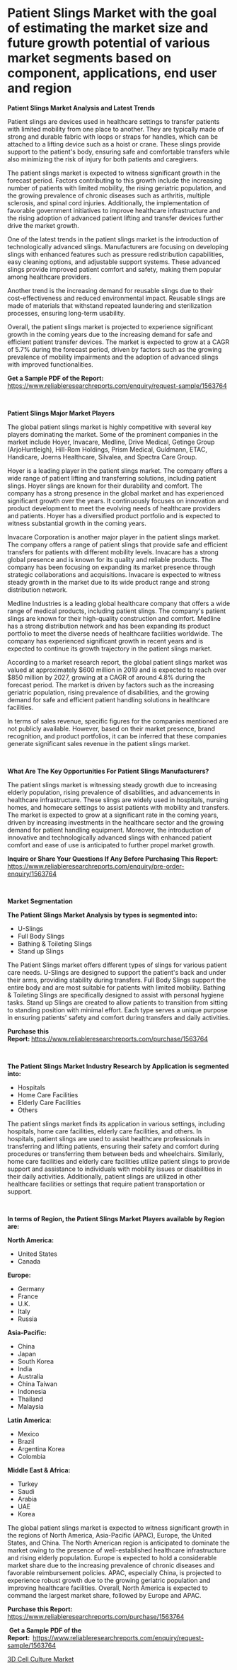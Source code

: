 <p><h1>Patient Slings Market with the goal of estimating the market size and future growth potential of various market segments based on component, applications, end user and region</h1></p><p><strong>Patient Slings Market Analysis and Latest Trends</strong></p>
<p><p>Patient slings are devices used in healthcare settings to transfer patients with limited mobility from one place to another. They are typically made of strong and durable fabric with loops or straps for handles, which can be attached to a lifting device such as a hoist or crane. These slings provide support to the patient's body, ensuring safe and comfortable transfers while also minimizing the risk of injury for both patients and caregivers.</p><p>The patient slings market is expected to witness significant growth in the forecast period. Factors contributing to this growth include the increasing number of patients with limited mobility, the rising geriatric population, and the growing prevalence of chronic diseases such as arthritis, multiple sclerosis, and spinal cord injuries. Additionally, the implementation of favorable government initiatives to improve healthcare infrastructure and the rising adoption of advanced patient lifting and transfer devices further drive the market growth.</p><p>One of the latest trends in the patient slings market is the introduction of technologically advanced slings. Manufacturers are focusing on developing slings with enhanced features such as pressure redistribution capabilities, easy cleaning options, and adjustable support systems. These advanced slings provide improved patient comfort and safety, making them popular among healthcare providers.</p><p>Another trend is the increasing demand for reusable slings due to their cost-effectiveness and reduced environmental impact. Reusable slings are made of materials that withstand repeated laundering and sterilization processes, ensuring long-term usability.</p><p>Overall, the patient slings market is projected to experience significant growth in the coming years due to the increasing demand for safe and efficient patient transfer devices. The market is expected to grow at a CAGR of 5.7% during the forecast period, driven by factors such as the growing prevalence of mobility impairments and the adoption of advanced slings with improved functionalities.</p></p>
<p><strong>Get a Sample PDF of the Report:&nbsp;</strong> <a href="https://www.reliableresearchreports.com/enquiry/request-sample/1563764">https://www.reliableresearchreports.com/enquiry/request-sample/1563764</a></p>
<p>&nbsp;</p>
<p><strong>Patient Slings Major Market Players</strong></p>
<p><p>The global patient slings market is highly competitive with several key players dominating the market. Some of the prominent companies in the market include Hoyer, Invacare, Medline, Drive Medical, Getinge Group (ArjoHuntleigh), Hill-Rom Holdings, Prism Medical, Guldmann, ETAC, Handicare, Joerns Healthcare, Silvalea, and Spectra Care Group.</p><p>Hoyer is a leading player in the patient slings market. The company offers a wide range of patient lifting and transferring solutions, including patient slings. Hoyer slings are known for their durability and comfort. The company has a strong presence in the global market and has experienced significant growth over the years. It continuously focuses on innovation and product development to meet the evolving needs of healthcare providers and patients. Hoyer has a diversified product portfolio and is expected to witness substantial growth in the coming years.</p><p>Invacare Corporation is another major player in the patient slings market. The company offers a range of patient slings that provide safe and efficient transfers for patients with different mobility levels. Invacare has a strong global presence and is known for its quality and reliable products. The company has been focusing on expanding its market presence through strategic collaborations and acquisitions. Invacare is expected to witness steady growth in the market due to its wide product range and strong distribution network.</p><p>Medline Industries is a leading global healthcare company that offers a wide range of medical products, including patient slings. The company's patient slings are known for their high-quality construction and comfort. Medline has a strong distribution network and has been expanding its product portfolio to meet the diverse needs of healthcare facilities worldwide. The company has experienced significant growth in recent years and is expected to continue its growth trajectory in the patient slings market.</p><p>According to a market research report, the global patient slings market was valued at approximately $600 million in 2019 and is expected to reach over $850 million by 2027, growing at a CAGR of around 4.8% during the forecast period. The market is driven by factors such as the increasing geriatric population, rising prevalence of disabilities, and the growing demand for safe and efficient patient handling solutions in healthcare facilities.</p><p>In terms of sales revenue, specific figures for the companies mentioned are not publicly available. However, based on their market presence, brand recognition, and product portfolios, it can be inferred that these companies generate significant sales revenue in the patient slings market.</p></p>
<p>&nbsp;</p>
<p><strong>What Are The Key Opportunities For Patient Slings Manufacturers?</strong></p>
<p><p>The patient slings market is witnessing steady growth due to increasing elderly population, rising prevalence of disabilities, and advancements in healthcare infrastructure. These slings are widely used in hospitals, nursing homes, and homecare settings to assist patients with mobility and transfers. The market is expected to grow at a significant rate in the coming years, driven by increasing investments in the healthcare sector and the growing demand for patient handling equipment. Moreover, the introduction of innovative and technologically advanced slings with enhanced patient comfort and ease of use is anticipated to further propel market growth.</p></p>
<p><strong>Inquire or Share Your Questions If Any Before Purchasing This Report:</strong> <a href="https://www.reliableresearchreports.com/enquiry/pre-order-enquiry/1563764">https://www.reliableresearchreports.com/enquiry/pre-order-enquiry/1563764</a></p>
<p>&nbsp;</p>
<p><strong>Market Segmentation</strong></p>
<p><strong>The Patient Slings Market Analysis by types is segmented into:</strong></p>
<p><ul><li>U-Slings</li><li>Full Body Slings</li><li>Bathing & Toileting Slings</li><li>Stand up Slings</li></ul></p>
<p><p>The Patient Slings market offers different types of slings for various patient care needs. U-Slings are designed to support the patient's back and under their arms, providing stability during transfers. Full Body Slings support the entire body and are most suitable for patients with limited mobility. Bathing & Toileting Slings are specifically designed to assist with personal hygiene tasks. Stand up Slings are created to allow patients to transition from sitting to standing position with minimal effort. Each type serves a unique purpose in ensuring patients' safety and comfort during transfers and daily activities.</p></p>
<p><strong>Purchase this Report:&nbsp;</strong><a href="https://www.reliableresearchreports.com/purchase/1563764">https://www.reliableresearchreports.com/purchase/1563764</a></p>
<p>&nbsp;</p>
<p><strong>The Patient Slings Market Industry Research by Application is segmented into:</strong></p>
<p><ul><li>Hospitals</li><li>Home Care Facilities</li><li>Elderly Care Facilities</li><li>Others</li></ul></p>
<p><p>The patient slings market finds its application in various settings, including hospitals, home care facilities, elderly care facilities, and others. In hospitals, patient slings are used to assist healthcare professionals in transferring and lifting patients, ensuring their safety and comfort during procedures or transferring them between beds and wheelchairs. Similarly, home care facilities and elderly care facilities utilize patient slings to provide support and assistance to individuals with mobility issues or disabilities in their daily activities. Additionally, patient slings are utilized in other healthcare facilities or settings that require patient transportation or support.</p></p>
<p>&nbsp;</p>
<p><strong>In terms of Region, the Patient Slings Market Players available by Region are:</strong></p>
<p>
    <p> <strong> North America: </strong>
        <ul>
            <li>United States</li>
            <li>Canada</li>
        </ul>
        </p> 
    <p> <strong> Europe: </strong>
        <ul>
            <li>Germany</li>
            <li>France</li>
            <li>U.K.</li>
            <li>Italy</li>
            <li>Russia</li>
        </ul>
        </p> 
    <p> <strong> Asia-Pacific: </strong>
        <ul>
            <li>China</li>
            <li>Japan</li>
            <li>South Korea</li>
            <li>India</li>
            <li>Australia</li>
            <li>China Taiwan</li>
            <li>Indonesia</li>
            <li>Thailand</li>
            <li>Malaysia</li>
        </ul>
        </p> 
    <p> <strong> Latin America: </strong>
        <ul>
            <li>Mexico</li>
            <li>Brazil</li>
            <li>Argentina Korea</li>
            <li>Colombia</li>
        </ul>
        </p> 
    <p> <strong> Middle East & Africa: </strong>
        <ul>
            <li>Turkey</li>
            <li>Saudi</li>
            <li>Arabia</li>
            <li>UAE</li>
            <li>Korea</li>
        </ul>
    </p>
    </p>
<p><p>The global patient slings market is expected to witness significant growth in the regions of North America, Asia-Pacific (APAC), Europe, the United States, and China. The North American region is anticipated to dominate the market owing to the presence of well-established healthcare infrastructure and rising elderly population. Europe is expected to hold a considerable market share due to the increasing prevalence of chronic diseases and favorable reimbursement policies. APAC, especially China, is projected to experience robust growth due to the growing geriatric population and improving healthcare facilities. Overall, North America is expected to command the largest market share, followed by Europe and APAC.</p></p>
<p><strong>Purchase this Report: </strong><a href="https://www.reliableresearchreports.com/purchase/1563764">https://www.reliableresearchreports.com/purchase/1563764</a></p>
<p>&nbsp;<strong>Get a Sample PDF of the Report:&nbsp;&nbsp;</strong><a href="https://www.reliableresearchreports.com/enquiry/request-sample/1563764">https://www.reliableresearchreports.com/enquiry/request-sample/1563764</a></p>
<p><strong></strong></p>
<p><p><a href="https://github.com/WillieWoodard/Market-Research-Report-List-3/blob/main/3d-cell-culture-market.md">3D Cell Culture Market</a></p></p>